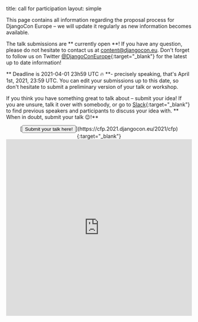 title: call for participation
layout: simple

This page contains all information regarding the proposal process for DjangoCon Europe – we will update it regularly as new information becomes available.

The talk submissions are ** currently open **! If you have any question, please do not hesitate to contact us at [content@djangocon.eu](mailto:content@djangocon.eu). Don't forget to follow us on Twitter [@DjangoConEurope](https://twitter.com/djangoconeurope){:target="_blank"} for the latest up to date information!

** Deadline is 2021-04-01 23h59 UTC 🔥 **- precisely speaking, that's April 1st, 2021, 23:59 UTC. You can edit your submissions up to this date, so don't hesitate to submit a preliminary version of your talk or workshop.

If you think you have something great to talk about – submit your idea! If you are unsure, talk it over with somebody, or go to [Slack](https://t.co/x6X7ylIq3k){:target="_blank"} to find previous speakers and participants to discuss your idea with. ** When in doubt, submit your talk 😉!**

<center>[<button class="btn">Submit your talk here!</button>](https://cfp.2021.djangocon.eu/2021/cfp){:target="_blank"}</center>

<iframe width="100%" height="480" src="https://www.youtube.com/embed/4rsL974kwsE" frameborder="0" allow="accelerometer; autoplay; clipboard-write; encrypted-media; gyroscope; picture-in-picture" allowfullscreen></iframe>